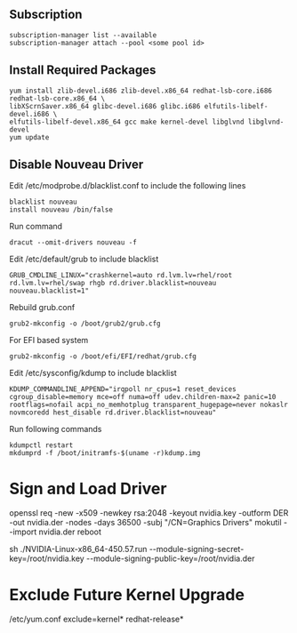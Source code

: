 ## **Subscription**
```shell
subscription-manager list --available
subscription-manager attach --pool <some pool id>
```

## **Install Required Packages**
```shell
yum install zlib-devel.i686 zlib-devel.x86_64 redhat-lsb-core.i686 redhat-lsb-core.x86_64 \
libXScrnSaver.x86_64 glibc-devel.i686 glibc.i686 elfutils-libelf-devel.i686 \
elfutils-libelf-devel.x86_64 gcc make kernel-devel libglvnd libglvnd-devel
yum update
```

## **Disable Nouveau Driver**
Edit /etc/modprobe.d/blacklist.conf to include the following lines
```shell
blacklist nouveau
install nouveau /bin/false
```
Run command
```shell
dracut --omit-drivers nouveau -f    
```

Edit /etc/default/grub to include blacklist
```shell
GRUB_CMDLINE_LINUX="crashkernel=auto rd.lvm.lv=rhel/root rd.lvm.lv=rhel/swap rhgb rd.driver.blacklist=nouveau nouveau.blacklist=1"
```
Rebuild grub.conf
```shell
grub2-mkconfig -o /boot/grub2/grub.cfg   
```
For EFI based system 
```shell
grub2-mkconfig -o /boot/efi/EFI/redhat/grub.cfg
```

Edit /etc/sysconfig/kdump to include blacklist
```shell
KDUMP_COMMANDLINE_APPEND="irqpoll nr_cpus=1 reset_devices cgroup_disable=memory mce=off numa=off udev.children-max=2 panic=10 rootflags=nofail acpi_no_memhotplug transparent_hugepage=never nokaslr novmcoredd hest_disable rd.driver.blacklist=nouveau"
```
Run following commands
```shell
kdumpctl restart   
mkdumprd -f /boot/initramfs-$(uname -r)kdump.img       
```

# **Sign and Load Driver**
openssl req -new -x509 -newkey rsa:2048 -keyout nvidia.key -outform DER -out nvidia.der -nodes -days 36500 -subj "/CN=Graphics Drivers"
mokutil --import nvidia.der
reboot

sh ./NVIDIA-Linux-x86_64-450.57.run --module-signing-secret-key=/root/nvidia.key --module-signing-public-key=/root/nvidia.der

# **Exclude Future Kernel Upgrade**
/etc/yum.conf
exclude=kernel* redhat-release*     
